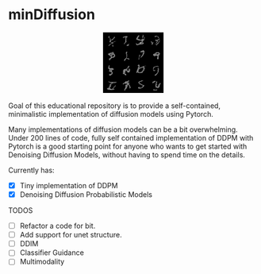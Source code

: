 # minDiffusion

<!-- #region -->
<p align="center">
<img  src="contents/ddpm_sample_99.png">
</p>

Goal of this educational repository is to provide a self-contained, minimalistic implementation of diffusion models using Pytorch.

Many implementations of diffusion models can be a bit overwhelming. Under 200 lines of code, fully self contained implementation of DDPM with Pytorch is a good starting point for anyone who wants to get started with Denoising Diffusion Models, without having to spend time on the details.

Currently has:

- [x] Tiny implementation of DDPM
- [x] Denoising Diffusion Probabilistic Models

TODOS

- [ ] Refactor a code for bit.
- [ ] Add support for unet structure.
- [ ] DDIM
- [ ] Classifier Guidance
- [ ] Multimodality
